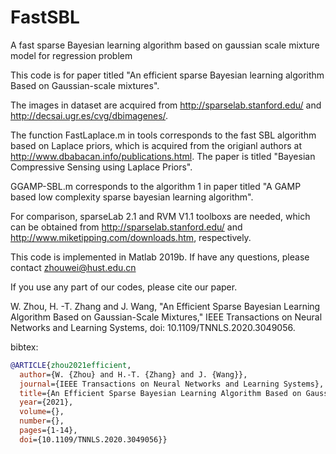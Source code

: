 # FastSBL
A fast sparse Bayesian learning algorithm based on gaussian scale mixture model for regression problem

This code is for paper titled "An efficient sparse Bayesian learning algorithm Based on Gaussian-scale mixtures". 

The images in dataset are acquired from http://sparselab.stanford.edu/ and http://decsai.ugr.es/cvg/dbimagenes/.

The function FastLaplace.m in tools corresponds to the fast SBL algorithm based on Laplace priors, which is acquired from the origianl authors at http://www.dbabacan.info/publications.html. The paper is titled "Bayesian Compressive Sensing using Laplace Priors". 

GGAMP-SBL.m corresponds to the algorithm 1 in paper titled "A GAMP based low complexity sparse bayesian learning algorithm".  

For comparison, sparseLab 2.1 and RVM V1.1 toolboxs are needed, which can be obtained from http://sparselab.stanford.edu/ and http://www.miketipping.com/downloads.htm, respectively. 

This code is implemented in Matlab 2019b. If have any questions, please contact zhouwei@hust.edu.cn

If you use any part of our codes, please cite our paper. 

W. Zhou, H. -T. Zhang and J. Wang, "An Efficient Sparse Bayesian Learning Algorithm Based on Gaussian-Scale Mixtures," IEEE Transactions on Neural Networks and Learning Systems, doi: 10.1109/TNNLS.2020.3049056.
 
 bibtex: 

```bibtex
@ARTICLE{zhou2021efficient,
  author={W. {Zhou} and H.-T. {Zhang} and J. {Wang}},
  journal={IEEE Transactions on Neural Networks and Learning Systems}, 
  title={An Efficient Sparse Bayesian Learning Algorithm Based on Gaussian-Scale Mixtures}, 
  year={2021},
  volume={},
  number={},
  pages={1-14},
  doi={10.1109/TNNLS.2020.3049056}}
```

